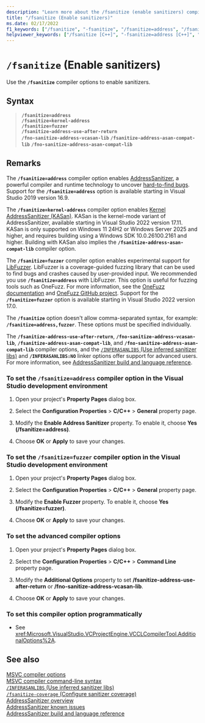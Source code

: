 ```yaml
---
description: "Learn more about the /fsanitize (enable sanitizers) compiler option"
title: "/fsanitize (Enable sanitizers)"
ms.date: 02/17/2022
f1_keywords: ["/fsanitize", "-fsanitize", "/fsanitize=address", "/fsanitize=fuzzer", "/fsanitize-address-use-after-return", "-fsanitize-address-use-after-return", "/fno-sanitize-address-vcasan-lib", "-fno-sanitize-address-vcasan-lib", "VC.Project.VCCLCompilerTool.EnableASAN"]
helpviewer_keywords: ["/fsanitize [C++]", "-fsanitize=address [C++]", "address sanitizer compiler option [C++]", "/fsanitize-address-use-after-return", "/fno-sanitize-address-vcasan-lib"]
---
```

# `/fsanitize` (Enable sanitizers)

Use the **`/fsanitize`** compiler options to enable sanitizers.

## Syntax

> **`/fsanitize=address`**\
> **`/fsanitize=kernel-address`**\
> **`/fsanitize=fuzzer`**\
> **`/fsanitize-address-use-after-return`**\
> **`/fno-sanitize-address-vcasan-lib`**
> **`/fsanitize-address-asan-compat-lib`**
> **`/fno-sanitize-address-asan-compat-lib`**

## Remarks

The **`/fsanitize=address`** compiler option enables [AddressSanitizer](../../sanitizers/asan.md), a powerful compiler and runtime technology to uncover [hard-to-find bugs](../../sanitizers/asan.md#error-types). Support for the **`/fsanitize=address`** option is available starting in Visual Studio 2019 version 16.9.

The **`/fsanitize=kernel-address`** compiler option enables [Kernel AddressSanitizer (KASan)](https://learn.microsoft.com/en-us/windows-hardware/drivers/devtest/kasan). KASan is the kernel-mode variant of AddressSanitizer, available starting in Visual Studio 2022 version 17.11. KASan is only supported on Windows 11 24H2 or Windows Server 2025 and higher, and requires building using a Windows SDK 10.0.26100.2161 and higher. Building with KASan also implies the **`/fsanitize-address-asan-compat-lib`** compiler option.

The **`/fsanitize=fuzzer`** compiler option enables experimental support for [LibFuzzer](https://llvm.org/docs/LibFuzzer.html). LibFuzzer is a coverage-guided fuzzing library that can be used to find bugs and crashes caused by user-provided input. We recommended you use **`/fsanitize=address`** with LibFuzzer. This option is useful for fuzzing tools such as OneFuzz. For more information, see the [OneFuzz documentation](https://www.microsoft.com/research/project/project-onefuzz/) and [OneFuzz GitHub project](https://github.com/microsoft/onefuzz). Support for the **`/fsanitize=fuzzer`** option is available starting in Visual Studio 2022 version 17.0.

The **`/fsanitize`** option doesn't allow comma-separated syntax, for example: **`/fsanitize=address,fuzzer`**. These options must be specified individually.

The **`/fsanitize-address-use-after-return`**, **`/fno-sanitize-address-vcasan-lib`**, **`/fsanitize-address-asan-compat-lib`**, and **`/fno-sanitize-address-asan-compat-lib`** compiler options, and the [`/INFERASANLIBS` (Use inferred sanitizer libs)](./inferasanlibs.md) and **`/INFERASANLIBS:NO`** linker options offer support for advanced users. For more information, see [AddressSanitizer build and language reference](../../sanitizers/asan-building.md).

### To set the **`/fsanitize=address`** compiler option in the Visual Studio development environment

1. Open your project's **Property Pages** dialog box.

1. Select the **Configuration Properties** > **C/C++** > **General** property page.

1. Modify the **Enable Address Sanitizer** property. To enable it, choose **Yes (/fsanitize=address)**.

1. Choose **OK** or **Apply** to save your changes.

### To set the **`/fsanitize=fuzzer`** compiler option in the Visual Studio development environment

1. Open your project's **Property Pages** dialog box.

1. Select the **Configuration Properties** > **C/C++** > **General** property page.

1. Modify the **Enable Fuzzer** property. To enable it, choose **Yes (/fsanitize=fuzzer)**.

1. Choose **OK** or **Apply** to save your changes.

### To set the advanced compiler options

1. Open your project's **Property Pages** dialog box.

1. Select the **Configuration Properties** > **C/C++** > **Command Line** property page.

1. Modify the **Additional Options** property to set **/fsanitize-address-use-after-return** or **/fno-sanitize-address-vcasan-lib**.

1. Choose **OK** or **Apply** to save your changes.

### To set this compiler option programmatically

- See <xref:Microsoft.VisualStudio.VCProjectEngine.VCCLCompilerTool.AdditionalOptions%2A>.

## See also

[MSVC compiler options](compiler-options.md)\
[MSVC compiler command-line syntax](compiler-command-line-syntax.md)\
[`/INFERASANLIBS` (Use inferred sanitizer libs)](./inferasanlibs.md)\
[`/fsanitize-coverage` (Configure sanitizer coverage)](fsanitize-coverage.md)\
[AddressSanitizer overview](../../sanitizers/asan.md)\
[AddressSanitizer known issues](../../sanitizers/asan-known-issues.md)\
[AddressSanitizer build and language reference](../../sanitizers/asan-building.md)
